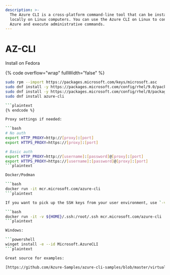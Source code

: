 ```yaml
---
description: >-
  The Azure CLI is a cross-platform command-line tool that can be installed
  locally on Linux computers. You can use the Azure CLI on Linux to connect to
  Azure and execute administrative commands.
---
```


# AZ-CLI

Install on Fedora

{% code overflow="wrap" fullWidth="false" %}
```bash
sudo rpm --import https://packages.microsoft.com/keys/microsoft.asc
sudo dnf install -y https://packages.microsoft.com/config/rhel/9.0/packages-microsoft-prod.rpm
sudo dnf install -y https://packages.microsoft.com/config/rhel/8/packages-microsoft-prod.rpm
sudo dnf install azure-cli

```plaintext
{% endcode %}

Proxy settings if needed:

```bash
# No auth
export HTTP_PROXY=http://[proxy]:[port]
export HTTPS_PROXY=https://[proxy]:[port]

# Basic auth
export HTTP_PROXY=http://[username]:[password]@[proxy]:[port]
export HTTPS_PROXY=https://[username]:[password]@[proxy]:[port]
```plaintext

Docker/Podman

```bash
docker run -it mcr.microsoft.com/azure-cli
```plaintext

If you want to pick up the SSH keys from your user environment, use `-v ${HOME}/.ssh:/root/.ssh` to mount your SSH keys in the environment.

```bash
docker run -it -v ${HOME}/.ssh:/root/.ssh mcr.microsoft.com/azure-cli
```plaintext

Windows:

```powershell
winget install -e --id Microsoft.AzureCLI
```plaintext

Great source for examples:

[https://github.com/Azure-Samples/azure-cli-samples/blob/master/virtual-machine/copy-snapshots-to-storage-account/copy-snapshots-to-storage-account.sh](https://github.com/Azure-Samples/azure-cli-samples/blob/master/virtual-machine/copy-snapshots-to-storage-account/copy-snapshots-to-storage-account.sh)
